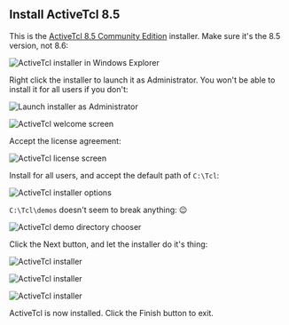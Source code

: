## Install ActiveTcl 8.5

This is the [ActiveTcl 8.5 Community Edition](https://www.activestate.com/activetcl/downloads) installer.  Make sure it's the 8.5 version, not 8.6:

![ActiveTcl installer in Windows Explorer](https://github.com/justinclift/db4s-screenshots/raw/activetcl/wiki/win64_install/install_activetcl/activetcl01.png)

Right click the installer to launch it as Administrator.  You won't be able to install it for all users if you don't:

![Launch installer as Administrator](https://github.com/justinclift/db4s-screenshots/raw/activetcl/wiki/win64_install/install_activetcl/activetcl02.png)

![ActiveTcl welcome screen](https://github.com/justinclift/db4s-screenshots/raw/activetcl/wiki/win64_install/install_activetcl/activetcl03.png)

Accept the license agreement:

![ActiveTcl license screen](https://github.com/justinclift/db4s-screenshots/raw/activetcl/wiki/win64_install/install_activetcl/activetcl04.png)

Install for all users, and accept the default path of `C:\Tcl`:

![ActiveTcl installer options](https://github.com/justinclift/db4s-screenshots/raw/activetcl/wiki/win64_install/install_activetcl/activetcl05.png)

`C:\Tcl\demos` doesn't seem to break anything: :wink:

![ActiveTcl demo directory chooser](https://github.com/justinclift/db4s-screenshots/raw/activetcl/wiki/win64_install/install_activetcl/activetcl06.png)

Click the Next button, and let the installer do it's thing:

![ActiveTcl installer](https://github.com/justinclift/db4s-screenshots/raw/activetcl/wiki/win64_install/install_activetcl/activetcl07.png)

![ActiveTcl installer](https://github.com/justinclift/db4s-screenshots/raw/activetcl/wiki/win64_install/install_activetcl/activetcl08.png)

![ActiveTcl installer](https://github.com/justinclift/db4s-screenshots/raw/activetcl/wiki/win64_install/install_activetcl/activetcl09.png)

ActiveTcl is now installed.  Click the Finish button to exit.